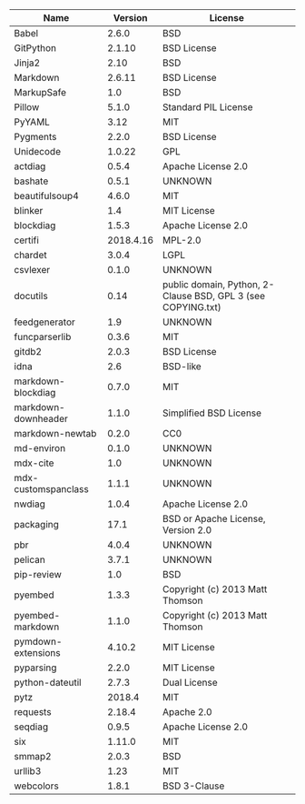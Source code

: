 | Name                | Version   | License                                                      |
|---------------------|-----------|--------------------------------------------------------------|
| Babel               | 2.6.0     | BSD                                                          |
| GitPython           | 2.1.10    | BSD License                                                  |
| Jinja2              | 2.10      | BSD                                                          |
| Markdown            | 2.6.11    | BSD License                                                  |
| MarkupSafe          | 1.0       | BSD                                                          |
| Pillow              | 5.1.0     | Standard PIL License                                         |
| PyYAML              | 3.12      | MIT                                                          |
| Pygments            | 2.2.0     | BSD License                                                  |
| Unidecode           | 1.0.22    | GPL                                                          |
| actdiag             | 0.5.4     | Apache License 2.0                                           |
| bashate             | 0.5.1     | UNKNOWN                                                      |
| beautifulsoup4      | 4.6.0     | MIT                                                          |
| blinker             | 1.4       | MIT License                                                  |
| blockdiag           | 1.5.3     | Apache License 2.0                                           |
| certifi             | 2018.4.16 | MPL-2.0                                                      |
| chardet             | 3.0.4     | LGPL                                                         |
| csvlexer            | 0.1.0     | UNKNOWN                                                      |
| docutils            | 0.14      | public domain, Python, 2-Clause BSD, GPL 3 (see COPYING.txt) |
| feedgenerator       | 1.9       | UNKNOWN                                                      |
| funcparserlib       | 0.3.6     | MIT                                                          |
| gitdb2              | 2.0.3     | BSD License                                                  |
| idna                | 2.6       | BSD-like                                                     |
| markdown-blockdiag  | 0.7.0     | MIT                                                          |
| markdown-downheader | 1.1.0     | Simplified BSD License                                       |
| markdown-newtab     | 0.2.0     | CC0                                                          |
| md-environ          | 0.1.0     | UNKNOWN                                                      |
| mdx-cite            | 1.0       | UNKNOWN                                                      |
| mdx-customspanclass | 1.1.1     | UNKNOWN                                                      |
| nwdiag              | 1.0.4     | Apache License 2.0                                           |
| packaging           | 17.1      | BSD or Apache License, Version 2.0                           |
| pbr                 | 4.0.4     | UNKNOWN                                                      |
| pelican             | 3.7.1     | UNKNOWN                                                      |
| pip-review          | 1.0       | BSD                                                          |
| pyembed             | 1.3.3     | Copyright (c) 2013 Matt Thomson                              |
| pyembed-markdown    | 1.1.0     | Copyright (c) 2013 Matt Thomson                              |
| pymdown-extensions  | 4.10.2    | MIT License                                                  |
| pyparsing           | 2.2.0     | MIT License                                                  |
| python-dateutil     | 2.7.3     | Dual License                                                 |
| pytz                | 2018.4    | MIT                                                          |
| requests            | 2.18.4    | Apache 2.0                                                   |
| seqdiag             | 0.9.5     | Apache License 2.0                                           |
| six                 | 1.11.0    | MIT                                                          |
| smmap2              | 2.0.3     | BSD                                                          |
| urllib3             | 1.23      | MIT                                                          |
| webcolors           | 1.8.1     | BSD 3-Clause                                                 |
